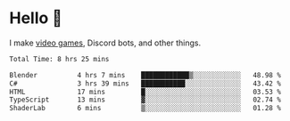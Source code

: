 <div align="left">
  <h1>Hello 👋</h1>

  <p>I make <a href="https://devbeef.com">video games</a>, Discord bots, and other things.</p>
</div>

<!--START_SECTION:waka-->

```txt
Total Time: 8 hrs 25 mins

Blender          4 hrs 7 mins    ████████████▒░░░░░░░░░░░░   48.98 %
C#               3 hrs 39 mins   ███████████░░░░░░░░░░░░░░   43.42 %
HTML             17 mins         █░░░░░░░░░░░░░░░░░░░░░░░░   03.53 %
TypeScript       13 mins         ▓░░░░░░░░░░░░░░░░░░░░░░░░   02.74 %
ShaderLab        6 mins          ▒░░░░░░░░░░░░░░░░░░░░░░░░   01.28 %
```

<!--END_SECTION:waka-->
